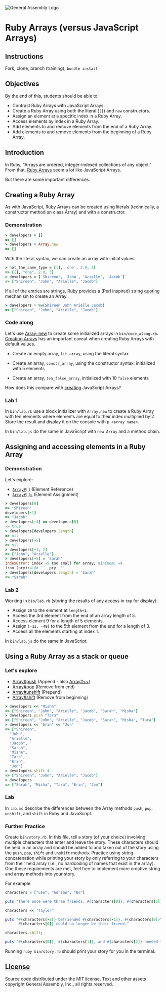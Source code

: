 ![General Assembly Logo](http://i.imgur.com/ke8USTq.png)

# Ruby Arrays (versus JavaScript Arrays)

## Instructions

Fork, clone, branch (training), `bundle install`

## Objectives

By the end of this, students should be able to:

-   Contrast Ruby Arrays with JavaScript Arrays.
-   Create a Ruby Array using both the literal (`[]`) and `new` constructors.
-   Assign an element at a specific index in a Ruby Array.
-   Access elements by index in a Ruby Array.
-   Add elements to and remove elements from the end of a Ruby Array.
-   Add elements to and remove elements from the beginning of a Ruby Array.

## Introduction

In Ruby, "Arrays are ordered, integer-indexed collections of any object." From
that, [Ruby Arrays](http://ruby-doc.org/core-2.2.4/Array.html) seem a lot like
JavaScript Arrays.

But there are some important differences.

## Creating a Ruby Array

As with JavaScript, Ruby Arrays can be created using literals (technically, a
constructor method on class Array) and with a constructor.

### Demonstration

```ruby
> developers = []
=> []
> developers = Array.new
=> []
```

With the literal syntax, we can create an array with initial values.

```ruby
> not_the_same_type = [[], 'one', 2.0, 3]
=> [[], "one", 2.0, 3]
> developers = ['Shireen', 'John', 'Arielle', 'Jacob']
=> ["Shireen", "John", "Arielle", "Jacob"]
```

If all of the entries are strings, Ruby provides a (Perl inspired) string
[quoting](https://en.wikibooks.org/wiki/Ruby_Programming/Syntax/Literals#The_.25_Notation)
mechanism to create an Array.

```ruby
> developers = %w{Shireen John Arielle Jacob}
=> ["Shireen", "John", "Arielle", "Jacob"]
```

### Code along

Let's use [Array::new](http://ruby-doc.org/core-2.2.4/Array.html#method-c-new)
to create some initialized arrays in `bin/code_along.rb`.  [Creating
Arrays](http://ruby-doc.org/core-2.2.4/Array.html#class-Array-label-Creating+Arrays)
has an important caveat when creating Ruby Arrays with default values.

-   Create an empty array, `lit_array`, using the literal syntax

-   Create an array, `constr_array`, using the constructor syntax, initialized
with 5 elements

-   Create an array, `ten_false_array`, initialized with 10 `false` elements

How does this compare with
[creating](https://developer.mozilla.org/en-US/docs/Web/JavaScript/Reference/Global_Objects/Array)
JavaScript Arrays?

### Lab 1

In `bin/lab.rb` use a block initializer with `Array.new` to create a Ruby Array
with ten elements where elements are equal to their index multiplied by 2. Store
the result and display it on the console with `p <array name>`.

In `bin/lab.js` do the same in JavaScript with `new Array` and a method chain.

## Assigning and accessing elements in a Ruby Array

### Demonstration

Let's explore:

-   [`Array#[]`](http://ruby-doc.org/core-2.2.4/Array.html#method-i-5B-5D) (Element Reference)
-   [`Array#[]=`](http://ruby-doc.org/core-2.2.4/Array.html#method-i-5B-5D-3D) (Element Assignment)

```ruby
> developers[0]
=> "Shireen"
developers[-1]
=> "Jacob"
> developers[-4] == developers[0]
=> true
> developers[developers.length]
=> nil
> developers[-5]
=> nil
> developers[-3, 2]
=> ["John", "Arielle"]
> developers[-5] = 'Sarah'
IndexError: index -5 too small for array; minimum: -4
from (pry):4:in ``__pry__''
> developers[developers.length] = 'Sarah'
=> "Sarah"
```

### Lab 2

Working in `bin/lab.rb` (storing the results of any access in `tmp` for
display):

-   Assign `20` to the element at `length+1`.
-   Access the 3rd element from the end of an array length of 5.
-   Access element 9 for a length of 5 elements.
-   Assign `[-12, -49]` to the 5th element from the end for a length of 3.
-   Access all the elements starting at index 1.

In `bin/lab.js` do the same in JavaScript.

## Using a Ruby Array as a stack or queue

### Let's explore

-   [Array#push](http://ruby-doc.org/core-2.2.4/Array.html#method-i-push) (Append -
also [Array#<<](http://ruby-doc.org/core-2.2.4/Array.html#method-i-3C-3C))
-   [Array#pop](http://ruby-doc.org/core-2.2.4/Array.html#method-i-pop) (Remove from
end)
-   [Array#unshift](http://ruby-doc.org/core-2.2.4/Array.html#method-i-unshift)
(Prepend)
-   [Array#shift](http://ruby-doc.org/core-2.2.4/Array.html#method-i-shift) (Remove
from beginning)

```ruby
> developers << "Misha"
=> ["Shireen", "John", "Arielle", "Jacob", "Sarah", "Misha"]
> developers.push "Tara"
=> ["Shireen", "John", "Arielle", "Jacob", "Sarah", "Misha", "Tara"]
> developers << "Erin" << "Jon"
=> ["Shireen",
  "John",
  "Arielle",
  "Jacob",
  "Sarah",
  "Misha",
  "Tara",
  "Erin",
  "Jon"]
> developers.shift 4
=> ["Shireen", "John", "Arielle", "Jacob"]
> developers
=> ["Sarah", "Misha", "Tara", "Erin", "Jon"]
```

### Lab

In `lab.md` describe the differences between the Array methods `push`, `pop`,
`unshift`, and `shift` in Ruby and JavaScript.

### Further Practice

Create `bin/story.rb`. In this file, tell a story (of your choice) involving
multiple characters that enter and leave the story. These characters should be
held in an array and should be added to and taken out of the story using the
`push`, `pop`, `shift` and `unshift` methods. Practice using string
concatenation while printing your story by only referring to your characters
from their held array (i.e., no hardcoding of names that exist in the array).
One these requirements are met, feel free to implement more creative string and
array methods into your story.

For example:

```ruby
characters = ["Lee", "Adrian", "Bo"]

puts "There once were three friends, #{characters[0]}, #{characters[1]}, and #{characters[2]}."

characters << "Taylor"

puts "#{characters[-2]} befriended #{characters[-1]}, #{characters[0]}\'s known enemy.
      #{characters[0]} could no longer be their friend."

characters.shift;

puts "#{characters[0]}, #{characters[1]}, and #{characters[2]} needed to think of lunch plans."
```

Running `ruby bin/story.rb` should print your story for you in the terminal.

## [License](LICENSE)

Source code distributed under the MIT license. Text and other assets copyright
General Assembly, Inc., all rights reserved.
